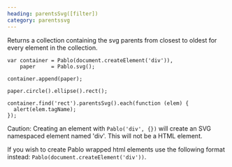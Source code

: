 ```yaml
--- 
heading: parentsSvg([filter])
category: parentssvg
---
```


Returns a collection containing the svg parents from closest to oldest for every element in the collection.

    var container = Pablo(document.createElement('div')),
        paper     = Pablo.svg();

    container.append(paper);

    paper.circle().ellipse().rect();

    container.find('rect').parentsSvg().each(function (elem) {
      alert(elem.tagName);
    });


Caution: Creating an element with `Pablo('div', {})` will create an SVG namespaced element named 'div'. This will not be a HTML element.

If you wish to create Pablo wrapped html elements use the following format instead: `Pablo(document.createElement('div'))`. 